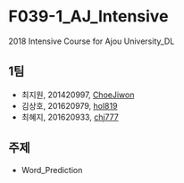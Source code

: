 # F039-1_AJ_Intensive
2018 Intensive Course for Ajou University_DL
## 1팀
* 최지원, 201420997, [ChoeJiwon](https://github.com/ChoeJiwon)
* 김상호, 201620979, [hol819](https://github.com/hol819)
* 최혜지, 201620933, [chj777](https://github.com/chj777)
## 주제
* Word_Prediction

